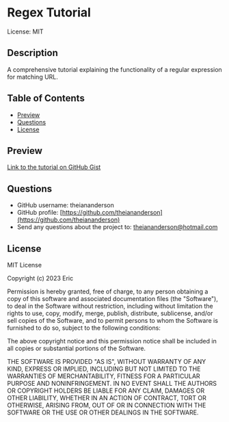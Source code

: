 # Regex Tutorial

License: MIT

## Description

A comprehensive tutorial explaining the functionality of a regular expression for matching URL.

## Table of Contents

- [Preview](#preview)
- [Questions](#questions)
- [License](#license)

## Preview

[Link to the tutorial on GitHub Gist](https://gist.github.com/theiananderson/)

## Questions

- GitHub username: theiananderson
- GitHub profile: [https://github.com/theiananderson](https://github.com/theiananderson)
- Send any questions about the project to: theiananderson@hotmail.com

## License

MIT License

Copyright (c) 2023 Eric

Permission is hereby granted, free of charge, to any person obtaining a copy of this software and associated documentation files (the "Software"), to deal in the Software without restriction, including without limitation the rights to use, copy, modify, merge, publish, distribute, sublicense, and/or sell copies of the Software, and to permit persons to whom the Software is furnished to do so, subject to the following conditions:

The above copyright notice and this permission notice shall be included in all copies or substantial portions of the Software.

THE SOFTWARE IS PROVIDED "AS IS", WITHOUT WARRANTY OF ANY KIND, EXPRESS OR IMPLIED, INCLUDING BUT NOT LIMITED TO THE WARRANTIES OF MERCHANTABILITY, FITNESS FOR A PARTICULAR PURPOSE AND NONINFRINGEMENT. IN NO EVENT SHALL THE AUTHORS OR COPYRIGHT HOLDERS BE LIABLE FOR ANY CLAIM, DAMAGES OR OTHER LIABILITY, WHETHER IN AN ACTION OF CONTRACT, TORT OR OTHERWISE, ARISING FROM, OUT OF OR IN CONNECTION WITH THE SOFTWARE OR THE USE OR OTHER DEALINGS IN THE SOFTWARE.
